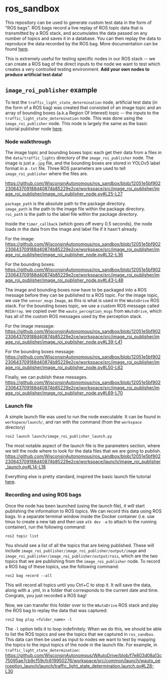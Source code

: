 # ros_sandbox
This repository can be used to generate custom test data in the form of "ROS bags".
ROS bags record a live replay of ROS topic data that is transmitted by a ROS stack, and
accumulates the data passed on any number of topics and saves it in a database. 
You can then replay the data to reproduce the data recorded by the ROS bag. More documentation can be found 
[here](https://docs.ros.org/en/foxy/Tutorials/Beginner-CLI-Tools/Recording-And-Playing-Back-Data/Recording-And-Playing-Back-Data.html).

This is extremely useful for testing specific nodes in our ROS stack -- we can create a ROS bag of the direct inputs to the node we want to test
which creates a very controlled testing environment. <b>Add your own nodes to produce artificial test data!</b>

## `image_roi_publisher` example
To test the `traffic_light_state_determination` node, artificial test data (in the form of a ROS bag)
was created that consisted of an image topic and an array of bounding boxes (a.k.a Region Of Interest) topic --
the inputs to the `traffic_light_state_determination` node. This was done using the `image_roi_publisher` node.
This node is largely the same as the basic tutorial publisher node [here](https://docs.ros.org/en/foxy/Tutorials/Beginner-Client-Libraries/Writing-A-Simple-Py-Publisher-And-Subscriber.html).

### Node walkthrough
The image topic and bounding boxes topic each get their data from a files in the `data/traffic_lights` directory of the `image_roi_publisher` node.
The image is just a `.jpg` file, and the bounding boxes are stored in YOLOv5 label format in a `.txt` file.
Three ROS parameters are used to tell `image_roi_publisher` where the files are.

https://github.com/WisconsinAutonomous/ros_sandbox/blob/12051e5bf902230643709188d40874b85229e2ce/workspace/src/image_roi_publisher/image_roi_publisher/image_roi_publisher_node.py#L25-L27

`package_path` is the absolute path to the package directory.<br>
`image_path` is the path to the image file within the package directory.<br>
`roi_path` is the path to the label file within the package directory.

Inside the `timer_callback` (which goes off every 0.5 seconds), the node loads in the data from the image and label file if it hasn't already.

For the image:
https://github.com/WisconsinAutonomous/ros_sandbox/blob/12051e5bf902230643709188d40874b85229e2ce/workspace/src/image_roi_publisher/image_roi_publisher/image_roi_publisher_node.py#L32-L36

For the bounding boxes:
https://github.com/WisconsinAutonomous/ros_sandbox/blob/12051e5bf902230643709188d40874b85229e2ce/workspace/src/image_roi_publisher/image_roi_publisher/image_roi_publisher_node.py#L43-L48

The image and bounding boxes now have to be packaged into a ROS message before they can be published to a ROS topic. For the image topic, we use the `sensor_msgs` `Image`, as this is what is used in the `WAutoDrive` ROS stack. For the bounding boxes topic, we use a custom ROS message called `ROIArray`. we copied over the `wauto_perception_msgs` from `WAutoDrive`, which has all of the custom ROS messages used by the perception stack.

For the image message:
https://github.com/WisconsinAutonomous/ros_sandbox/blob/12051e5bf902230643709188d40874b85229e2ce/workspace/src/image_roi_publisher/image_roi_publisher/image_roi_publisher_node.py#L39-L41

For the bounding boxes message:
https://github.com/WisconsinAutonomous/ros_sandbox/blob/12051e5bf902230643709188d40874b85229e2ce/workspace/src/image_roi_publisher/image_roi_publisher/image_roi_publisher_node.py#L50-L62

Finally, we can publish these messages.
https://github.com/WisconsinAutonomous/ros_sandbox/blob/12051e5bf902230643709188d40874b85229e2ce/workspace/src/image_roi_publisher/image_roi_publisher/image_roi_publisher_node.py#L69-L70

### Launch file
A simple launch file was used to run the node executable. It can be found in `workspace/launch/`, and ran with the command (from the `workspace` directory)
```
ros2 launch launch/image_roi_publisher_launch.py
```
The most notable aspect of the launch file is the parameters section, where we tell the node where to look for the data files that we are going to publish.
https://github.com/WisconsinAutonomous/ros_sandbox/blob/12051e5bf902230643709188d40874b85229e2ce/workspace/launch/image_roi_publisher_launch.py#L14-L18

Everything else is pretty standard, inspired the basic launch file tutorial [here](https://docs.ros.org/en/foxy/Tutorials/Intermediate/Launch/Creating-Launch-Files.html).

### Recording and using ROS bags
Once the node has been launched (using the launch file), it will start publishing the information to ROS topics. We can record this data using ROS bags. In a separate terminal window inside the Docker container (i.e. use tmux to create a new tab and then use `atk dev -a` to attach to the running container), run the following command:
```
ros2 topic list
```
You should see a list of all the topics that are being published. These will include `image_roi_publisher/image_roi_publisher/output/image` and `image_roi_publisher/image_roi_publisher/output/rois`, which are the two topics that we are publishing from the `image_roi_publisher` node. To record a ROS bag of these topics, use the following command:
```
ros2 bag record --all
```
This will record all topics until you Ctrl+C to stop it. It will save the data, along with a .yml, in a folder that corresponds to the current date and time. Congrats, you just recorded a ROS bag!

Now, we can transfer this folder over to the `WAutoDrive` ROS stack and play the ROS bag to replay the data that was captured:
```
ros2 bag play <folder_name> -l
```
The `-l` option tells it to loop indefinitely. When we do this, we should be able to list the ROS topics and see the topics that we captured in `ros_sandbox`. This data can then be used as input to nodes we want to test by mapping the topics to the input topics of the node in the launch file. For example, in `traffic_light_state_determination`:
https://github.com/WisconsinAutonomous/WAutoDrive/blob/f7e803d08a13c75095ae7cb9cf59cfc619950276/workspace/src/common/launch/wauto_perception_launch/launch/traffic_light_state_determination.launch.py#L28-L30

